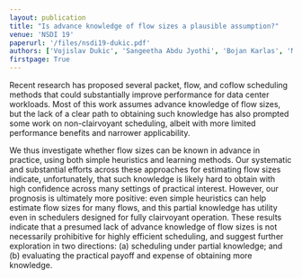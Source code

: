 ```yaml
---
layout: publication
title: "Is advance knowledge of flow sizes a plausible assumption?"
venue: 'NSDI 19'
paperurl: '/files/nsdi19-dukic.pdf'
authors: ['Vojislav Dukic', 'Sangeetha Abdu Jyothi', 'Bojan Karlas', 'Muhsen Owaida', 'Ce Zhang', 'Ankit Singla']
firstpage: True
---
```


Recent research has proposed several packet, flow, and coflow scheduling methods that could substantially improve performance for data center workloads. Most of this work assumes advance knowledge of flow sizes, but the lack of a clear path to obtaining such knowledge has also prompted some work on non-clairvoyant scheduling, albeit with more limited performance benefits and narrower applicability.

We thus investigate whether flow sizes can be known in advance in practice, using both simple heuristics and learning methods. Our systematic and substantial efforts across these approaches for estimating flow sizes indicate, unfortunately, that such knowledge is likely hard to obtain with high confidence across many settings of practical interest. However, our prognosis is ultimately more positive: even simple heuristics can help estimate flow sizes for many flows, and this partial knowledge has utility even in schedulers designed for fully clairvoyant operation. These results indicate that a presumed lack of advance knowledge of flow sizes is not necessarily prohibitive for highly efficient scheduling, and suggest further exploration in two directions: (a) scheduling under partial knowledge; and (b) evaluating the practical payoff and expense of obtaining more knowledge.

<!---paperurl: 'http://vojislavdjukic.github.io/files/paper1.pdf' -->